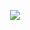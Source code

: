 <center>
  
![](https://github-readme-stats.vercel.app/api?username=Rahilsiddique&theme=gruvbox_light&show_icons=true&hide_title=true) 
  
</center>


